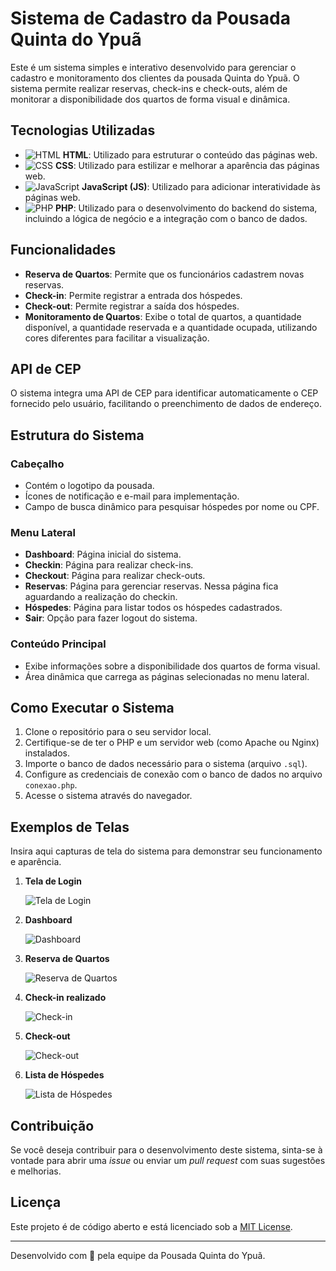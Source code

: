 # Sistema de Cadastro da Pousada Quinta do Ypuã

Este é um sistema simples e interativo desenvolvido para gerenciar o cadastro e monitoramento dos clientes da pousada Quinta do Ypuã. O sistema permite realizar reservas, check-ins e check-outs, além de monitorar a disponibilidade dos quartos de forma visual e dinâmica.

## Tecnologias Utilizadas

- ![HTML](images/telas/html_icon.png) **HTML**: Utilizado para estruturar o conteúdo das páginas web.
- ![CSS](images/telas/css_icon.png) **CSS**: Utilizado para estilizar e melhorar a aparência das páginas web.
- ![JavaScript](images/telas/js_icon.png) **JavaScript (JS)**: Utilizado para adicionar interatividade às páginas web.
- ![PHP](images/telas/php_icon.png) **PHP**: Utilizado para o desenvolvimento do backend do sistema, incluindo a lógica de negócio e a integração com o banco de dados.

## Funcionalidades

- **Reserva de Quartos**: Permite que os funcionários cadastrem novas reservas.
- **Check-in**: Permite registrar a entrada dos hóspedes.
- **Check-out**: Permite registrar a saída dos hóspedes.
- **Monitoramento de Quartos**: Exibe o total de quartos, a quantidade disponível, a quantidade reservada e a quantidade ocupada, utilizando cores diferentes para facilitar a visualização.

## API de CEP

O sistema integra uma API de CEP para identificar automaticamente o CEP fornecido pelo usuário, facilitando o preenchimento de dados de endereço.

## Estrutura do Sistema

### Cabeçalho

- Contém o logotipo da pousada.
- Ícones de notificação e e-mail para implementação.
- Campo de busca dinâmico para pesquisar hóspedes por nome ou CPF.

### Menu Lateral

- **Dashboard**: Página inicial do sistema.
- **Checkin**: Página para realizar check-ins.
- **Checkout**: Página para realizar check-outs.
- **Reservas**: Página para gerenciar reservas. Nessa página fica aguardando a realização do checkin.
- **Hóspedes**: Página para listar todos os hóspedes cadastrados.
- **Sair**: Opção para fazer logout do sistema.

### Conteúdo Principal

- Exibe informações sobre a disponibilidade dos quartos de forma visual.
- Área dinâmica que carrega as páginas selecionadas no menu lateral.

## Como Executar o Sistema

1. Clone o repositório para o seu servidor local.
2. Certifique-se de ter o PHP e um servidor web (como Apache ou Nginx) instalados.
3. Importe o banco de dados necessário para o sistema (arquivo `.sql`).
4. Configure as credenciais de conexão com o banco de dados no arquivo `conexao.php`.
5. Acesse o sistema através do navegador.

## Exemplos de Telas

Insira aqui capturas de tela do sistema para demonstrar seu funcionamento e aparência.

1. **Tela de Login**
   
   ![Tela de Login](https://github.com/jonataacordi/pousada/assets/20300806/bd44787e-e71a-4cd1-b264-a8e4ed02bdb9)

2. **Dashboard**
   
   ![Dashboard](https://github.com/jonataacordi/pousada/assets/20300806/b3d28610-cd7a-4a41-9412-028df4b80003)

3. **Reserva de Quartos**
   
   ![Reserva de Quartos](https://github.com/jonataacordi/pousada/assets/20300806/2f585995-de29-4989-bc80-f999016641f6)

4. **Check-in realizado**
   
   ![Check-in](https://github.com/jonataacordi/pousada/assets/20300806/ae4c14a0-3f51-4bbc-979f-6d717ae69ec7)

5. **Check-out**
   
   ![Check-out](https://github.com/jonataacordi/pousada/assets/20300806/e191a4c7-8996-47b2-a33e-1ef87f004e03)

6. **Lista de Hóspedes**
   
   ![Lista de Hóspedes](https://github.com/jonataacordi/pousada/assets/20300806/fc215d0a-6b54-4044-9d8e-e1a83e368a26)

## Contribuição

Se você deseja contribuir para o desenvolvimento deste sistema, sinta-se à vontade para abrir uma _issue_ ou enviar um _pull request_ com suas sugestões e melhorias.

## Licença

Este projeto é de código aberto e está licenciado sob a [MIT License](LICENSE).

---

Desenvolvido com 💖 pela equipe da Pousada Quinta do Ypuã.

